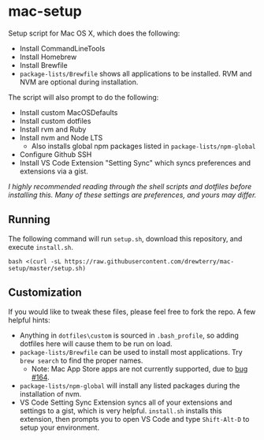 # mac-setup

Setup script for Mac OS X, which does the following:

- Install CommandLineTools
- Install Homebrew
- Install Brewfile
 - `package-lists/Brewfile` shows all applications to be installed.  RVM and NVM are optional during installation.

The script will also prompt to do the following:

- Install custom MacOSDefaults
- Install custom dotfiles
- Install rvm and Ruby
- Install nvm and Node LTS
  - Also installs global npm packages listed in `package-lists/npm-global`
- Configure Github SSH
- Install VS Code Extension "Setting Sync" which syncs preferences and extensions via a gist.

*I highly recommended reading through the shell scripts and dotfiles before installing this.  Many of these settings are preferences, and yours may differ.*

## Running

The following command will run `setup.sh`, download this repository, and execute `install.sh`.

```shell
bash <(curl -sL https://raw.githubusercontent.com/drewterry/mac-setup/master/setup.sh)
```

## Customization

If you would like to tweak these files, please feel free to fork the repo.  A few helpful hints:

- Anything in `dotfiles\custom` is sourced in `.bash_profile`, so adding dotfiles here will cause them to be run on load.
- `package-lists/Brewfile` can be used to install most applications. Try `brew search` to find the proper names.
  - Note: Mac App Store apps are not currently supported, due to [bug #164](https://github.com/mas-cli/mas/issues/164).
- `package-lists/npm-global` will install any listed packages during the installation of nvm.
- VS Code Setting Sync Extension syncs all of your extensions and settings to a gist, which is very helpful.  `install.sh` installs this extension, then prompts you to open VS Code and type `Shift-Alt-D` to setup your environment.
